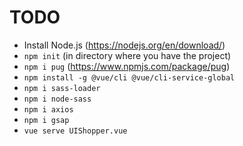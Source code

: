 # TODO #
* Install Node.js (https://nodejs.org/en/download/)
* `npm init` (in directory where you have the project)
* `npm i pug` (https://www.npmjs.com/package/pug)
* `npm install -g @vue/cli @vue/cli-service-global`
* `npm i sass-loader`
* `npm i node-sass`
* `npm i axios`
* `npm i gsap`
* `vue serve UIShopper.vue`

